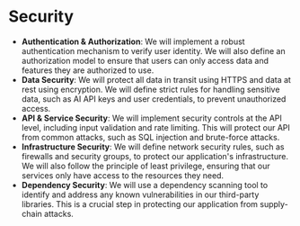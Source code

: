 # Security

  * **Authentication & Authorization**: We will implement a robust authentication mechanism to verify user identity. We will also define an authorization model to ensure that users can only access data and features they are authorized to use.
  * **Data Security**: We will protect all data in transit using HTTPS and data at rest using encryption. We will define strict rules for handling sensitive data, such as AI API keys and user credentials, to prevent unauthorized access.
  * **API & Service Security**: We will implement security controls at the API level, including input validation and rate limiting. This will protect our API from common attacks, such as SQL injection and brute-force attacks.
  * **Infrastructure Security**: We will define network security rules, such as firewalls and security groups, to protect our application's infrastructure. We will also follow the principle of least privilege, ensuring that our services only have access to the resources they need.
  * **Dependency Security**: We will use a dependency scanning tool to identify and address any known vulnerabilities in our third-party libraries. This is a crucial step in protecting our application from supply-chain attacks.